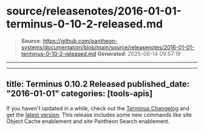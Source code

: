 # source/releasenotes/2016-01-01-terminus-0-10-2-released.md

> **Source**: https://github.com/pantheon-systems/documentation/blob/main/source/releasenotes/2016-01-01-terminus-0-10-2-released.md
> **Generated**: 2025-08-14 09:57:19

---

---
title: Terminus 0.10.2 Released
published_date: "2016-01-01"
categories: [tools-apis]
---
If you haven't updated in a while, check out the [Terminus Changelog](https://github.com/pantheon-systems/cli/blob/master/CHANGELOG.md) and get the [latest version](https://github.com/pantheon-systems/cli/releases). This release includes some new commands like site Object Cache enablement and site Pantheon Search enablement.
